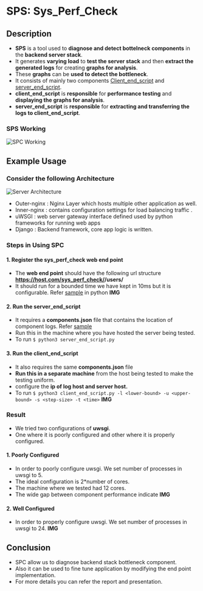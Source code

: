 # SPS: Sys_Perf_Check 
## Description
* **SPS** is a tool used to **diagnose and detect bottelneck components** in the **backend server stack**.
* It generates **varying load** to **test the server stack** and then **extract the generated logs** for creating **graphs for analysis**.
* These **graphs** can be **used to detect the bottleneck**.
* It consists of mainly two components [Client_end_script](https://github.com/jatin-jatin/SPS-Tool-To-Detect-System-Bottleneck/tree/main/client_end_script) and [server_end_script](https://github.com/jatin-jatin/SPS-Tool-To-Detect-System-Bottleneck/tree/main/server_end_script).
* **client_end_script** is **responsible** for **performance testing** and **displaying the graphs for analysis**. 
* **server_end_script** is **responsible** for **extracting and transferring the logs to client_end_script**.
### SPS Working
![SPC Working](https://github.com/jatin-jatin/SPS-Tool-To-Detect-System-Bottleneck/blob/main/pictures/SPC_Design.png)


## Example Usage

### Consider the following Architecture
![Server Architecture](https://github.com/jatin-jatin/SPS-Tool-To-Detect-System-Bottleneck/blob/main/pictures/architecture.png)
* Outer-nginx : Nginx Layer which hosts multiple other application as well.
* Inner-nginx : contains configuration settings for load balancing traffic .
* uWSGI : web server gateway interface defined used by python frameworks for running web apps
* Django : Backend framework, core app logic is written.

### Steps in Using SPC

#### 1. Register the sys_perf_check web end point
* The **web end point** should have the following url structure **https://host.com/sys_perf_check/<test-id>/users/**
* It should run for a bounded time we have kept in 10ms but it is configurable. Refer [sample]() in python
**IMG**

#### 2. Run the **server_end_script**
* It requires a **components.json** file that contains the location of component logs. Refer [sample]()
* Run this in the machine where you have hosted the server being tested.
* To run ```$ python3 server_end_script.py```

#### 3. Run the **client_end_script**
* It also requires the same **components.json** file
* **Run this in a separate machine** from the host being tested to make the testing uniform.
* configure the **ip of log host and server host.**
* To run ```$ python3 client_end_script.py -l <lower-bound> -u <upper-bound> -s <step-size> -t <time>```
**IMG**

### Result
* We tried two configurations of **uwsgi**. 
* One where it is poorly configured and other where it is properly configured.
#### 1. Poorly Configured 
* In order to poorly configure uwsgi. We set number of processes in uwsgi to 5.
* The ideal configuration is 2*number of cores.
* The machine where we tested had 12 cores.
* The wide gap between component performance indicate 
**IMG**

#### 2. Well Configured 
* In order to properly configure uwsgi. We set number of processes in uwsgi to 24.
**IMG**

## Conclusion
* SPC allow us to diagnose backend stack bottleneck component.
* Also it can be used to fine tune application by modifying the end point implementation.
* For more details you can refer the report and presentation.
